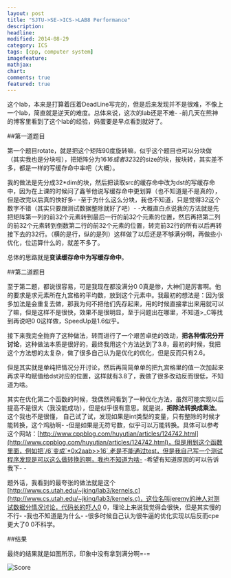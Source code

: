 ```yaml
---
layout: post
title: "SJTU->SE->ICS->LAB8 Performance"
description: 
headline: 
modified: 2014-08-29
category: ICS
tags: [cpp, computer system]
imagefeature: 
mathjax: 
chart: 
comments: true
featured: true
---
```


这个lab，本来是打算着压着DeadLine写完的，但是后来发现并不是很难，不像上一个lab，简直就是逆天的难度。总体来说，这次的lab还是不难- -前几天在熊神的博客里看到了这个lab的经验，妈蛋要是早点看到就好了。

##第一道题目

第一个题目rotate，就是把这个矩阵90度旋转嘛，似乎这个题目也可以分块做（其实我也是分块啦），把矩阵分为16*16或者32*32的size的块，按块转，其实差不多，都是一样的写缓存命中率吧（大概）。

我的做法是先分成32*dim的块，然后把读取src的缓存命中改为dst的写缓存命中，因为在上课的时候问了鑫爷他说写缓存命中更划算（也不知道是不是真的），但是改完以后真的快好多- -至于为什么这么分块，我也不知道，只是觉得32这个数字不错（其实只要跟测试数据整除就好了吧）- -大概直白点说我的方法就是先把矩阵第一列的前32个元素转到最后一行的前32个元素的位置，然后再把第二列的前32个元素转到倒数第二行的前32个元素的位置，转完前32行的所有以后再转接下去的32行。（横的是行，纵的是列）这样做了以后还是不够满分啊，再做些小优化，位运算什么的，就差不多了。

总体的思路就是**变读缓存命中为写缓存命中**。

##第二道题目

至于第二题，都说很容易，可是我现在都没满分0 0真是惨，大神们是厉害啊。他的要求是求元素所在九宫格的平均数，放到这个元素中。我最初的想法是：因为很多加法是会重复去做，那我为何不把他们先存起来，用的时候直接拿出来用就可以了嘛，但是这样不是很快，效果不是很明显，至于问题出在哪里，不知道>_C等找到再说吧0 0这样做，SpeedUp是1.6似乎。

接下来我完全抛弃了这种做法，转而进行了一个艰苦卓绝的改动，**把各种情况分开讨论**，这种做法本质是很好的，最终我用这个方法达到了3.8，最初的时候，我把这个方法想的太复杂，做了很多自己认为是优化的优化，但是反而只有2.6。

但是其实就是单纯把情况分开讨论，然后再简简单单的把九宫格里的值一次加起来再求平均赋值给dst对应的位置，这样就有3.8了，我做了很多改动反而很低，不知道为啥。

其实在优化第二个函数的时候，我偶然间看到了一种优化方法，虽然可能实现以后提高不是很大（我没能成功），但是似乎很有意思。就是说，**把除法转换成乘法**。这个我也不是很懂， 自己试了试，发现如果是int类型的变量，只有整除的时候才能转换，这个鸡肋啊- -但是如果是无符号数，似乎可以万能转换。具体可以参考这个网站：[http://www.cppblog.com/huyutian/articles/124742.html](http://www.cppblog.com/huyutian/articles/124742.html)，但是用到这个函数里面，例如把`/6`变成`*0x2aab>>16`,老是不能通过test，但是我自己写一个测试程序发现是可以这么做转换的啊，我也不知道为啥- -希望有知道原因的可以告诉我下- -

题外话，我看到的最夸张的做法就是这个[http://www.cs.utah.edu/~jking/lab3/kernels.c](http://www.cs.utah.edu/~jking/lab3/kernels.c)，这位名叫jeremy的神人对测试数据分情况讨论，代码长的吓人0 0，理论上来说我觉得会很快，但是其实慢的不行- -我也不知道是为什么- -很多时候自己认为很牛逼的优化实现以后反而cpe更大了0 0不科学。

##结果

最终的结果就是如图所示，印象中没有拿到满分啊=-=

![Score](http://gaocegege.github.io/Blog/images/lab8/score.png)

